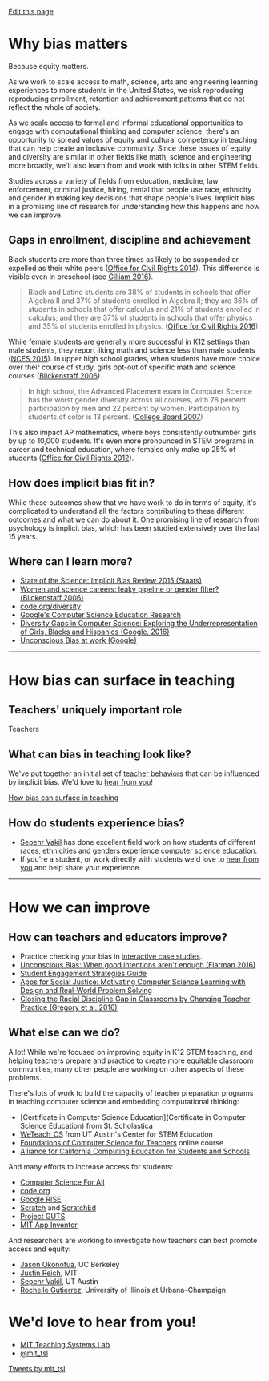 [Edit this page]({{site.github.repository_url}}/edit/master/README.md)

# Why bias matters
Because equity matters.

As we work to scale access to math, science, arts and engineering learning experiences to more students in the United States, we risk reproducing reproducing enrollment, retention and achievement patterns that do not reflect the whole of society.

As we scale access to formal and informal educational opportunities to engage with computational thinking and computer science, there's an opportunity to spread values of equity and cultural competency in teaching that can help create an inclusive community.  Since these issues of equity and diversity are similar in other fields like math, science and engineering more broadly, we'll also learn from and work with folks in other STEM fields.

Studies across a variety of fields from education, medicine, law enforcement, criminal justice, hiring, rental that people use race, ethnicity and gender in making key decisions that shape people's lives.  Implicit bias in a promising line of research for understanding how this happens and how we can improve.

## Gaps in enrollment, discipline and achievement
Black students are more than three times as likely to be suspended or expelled as their white peers ([Office for Civil Rights 2014](http://www2.ed.gov/about/offices/list/ocr/docs/crdc-discipline-snapshot.pdf)).  This difference is visible even in preschool (see [Gilliam 2016](http://ziglercenter.yale.edu/publications/Preschool%20Implicit%20Bias%20Policy%20Brief_final_9_26_276766_5379.pdf)).

> Black and Latino students are 38% of students in schools that offer Algebra
II and 37% of students enrolled in Algebra II; they are 36% of students in
schools that offer calculus and 21% of students enrolled in calculus; and they are 37% of students in schools that offer physics and
35% of students enrolled in physics. ([Office for Civil Rights 2016](http://www2.ed.gov/about/offices/list/ocr/docs/2013-14-first-look.pdf)).

While female students are generally more successful in K12 settings than male students, they report liking math and science less than male students ([NCES 2015](http://nces.ed.gov/pubs2015/2015075.pdf)).  In upper high school grades, when students have more choice over their course of study, girls opt-out of specific math and science courses ([Blickenstaff 2006](http://www.tandfonline.com/doi/abs/10.1080/09540250500145072)).

> In high school, the Advanced Placement exam in Computer Science has the worst gender diversity across all courses, with 78 percent participation by men and 22 percent by women. Participation by students of color is 13 percent. ([College Board 2007](http://research.collegeboard.org/sites/default/files/publications/2012/7/researchreport-2007-4-ap-students-college-analysis-five-year-academic-careers.pdf))

This also impact AP mathematics, where boys consistently outnumber girls by up to 10,000 students.  It's even more pronounced in STEM programs in career and technical education, where females only make up 25% of students ([Office for Civil Rights 2012](http://www2.ed.gov/about/offices/list/ocr/docs/gender-equity-in-education.pdf)).

## How does implicit bias fit in?
While these outcomes show that we have work to do in terms of equity, it's complicated to understand all the factors contributing to these different outcomes and what we can do about it.  One promising line of research from psychology is implicit bias, which has been studied extensively over the last 15 years.




## Where can I learn more?
- [State of the Science: Implicit Bias Review 2015 (Staats)](http://kirwaninstitute.osu.edu/wp-content/uploads/2015/05/2015-kirwan-implicit-bias.pdf)
- [Women and science careers: leaky pipeline or gender filter? (Blickenstaff 2006)](http://www.tandfonline.com/doi/abs/10.1080/09540250500145072)
- [code.org/diversity](https://code.org/diversity)
- [Google's Computer Science Education Research](https://www.google.com/edu/resources/computerscience/research/)
- [Diversity Gaps in Computer Science: Exploring the Underrepresentation of Girls, Blacks and Hispanics (Google, 2016)](http://services.google.com/fh/files/misc/diversity-gaps-in-computer-science-report.pdf)
- [Unconscious Bias at work (Google)](https://rework.withgoogle.com/guides/unbiasing-raise-awareness/steps/watch-unconscious-bias-at-work/)

---------------------------------------

# How bias can surface in teaching

## Teachers' uniquely important role
Teachers 

## What can bias in teaching look like?
We've put together an initial set of [teacher behaviors]({{site.baseurl}}/behaviors.html) that can be influenced by implicit bias.  We'd love to [hear from you](https://twitter.com/mit_tsl)!

<a href="{{site.baseurl}}/behaviors.html" class="btn tesselation-btn">How bias can surface in teaching</a>


## How do students experience bias?
- [Sepehr Vakil](https://education.utexas.edu/faculty/sepehr_vakil) has done excellent field work on how students of different races, ethnicities and genders experience computer science education.
- If you're a student, or work directly with students we'd love to [hear from you](https://twitter.com/mit_tsl) and help share your experience.

---------------------------------------

# How we can improve

## How can teachers and educators improve?
- Practice checking your bias in [interactive case studies]({{site.teachermoments.demo_url}}).
- [Unconscious Bias: When good intentions aren't enough (Fiarman 2016)](../assets/fiarman-2016.pdf)
- [Student Engagement Strategies Guide](https://docs.google.com/document/d/12UtpMG-u9qbZe84ZngOYF_ISdkLFdPFzbDw7M7DNdQo/edit)
- [Apps for Social Justice: Motivating Computer Science Learning with Design and Real-World Problem Solving](http://tap2k.org/papers/iti120-vanwart.pdf)
- [Closing the Racial Discipline Gap in Classrooms by Changing Teacher Practice (Gregory et al. 2016)](http://www.naspjournals.org/doi/abs/10.17105/SPR45-2.171-191?af=R&&code=naps-site)

## What else can we do?
A lot!  While we're focused on improving equity in K12 STEM teaching, and helping teachers prepare and practice to create more equitable classroom communities, many other people are working on other aspects of these problems.

There's lots of work to build the capacity of teacher preparation programs in teaching computer science and embedding computational thinking:

- [Certificate in Computer Science Education](Certificate in Computer Science Education) from St. Scholastica
- [WeTeach_CS](https://www.weteachcs.org/) from UT Austin's Center for STEM Education
- [Foundations of Computer Science for Teachers](https://www.edx.org/course/foundations-computer-science-teachers-utaustinx-ut-wtcs-15-01x) online course
- [Alliance for California Computing Education for Students and Schools](http://access-ca.org/)

And many efforts to increase access for students:

- [Computer Science For All](https://www.whitehouse.gov/blog/2016/01/30/computer-science-all)
- [code.org](https://code.org/)
- [Google RISE](https://www.google.com/edu/resources/programs/google-rise-awards/)
- [Scratch](https://scratch.mit.edu/) and [ScratchEd](http://scratched.gse.harvard.edu/)
- [Project GUTS](http://www.projectguts.org/)
- [MIT App Inventor](http://appinventor.mit.edu/)

And researchers are working to investigate how teachers can best promote access and equity:

- [Jason Okonofua](http://www.jokonofua.com/), UC Berkeley
- [Justin Reich](http://www.edtechresearcher.com/), MIT
- [Sepehr Vakil](https://education.utexas.edu/faculty/sepehr_vakil), UT Austin
- [Rochelle Gutierrez](http://education.illinois.edu/faculty/rg1), University of Illinois at Urbana–Champaign

# We'd love to hear from you!
- [MIT Teaching Systems Lab](http://tsl.mit.edu)
- [@mit_tsl](https://twitter.com/@mit_tsl)

<div class="tweets">
  <a class="twitter-timeline" href="https://twitter.com/mit_tsl">Tweets by mit_tsl</a> <script async src="//platform.twitter.com/widgets.js" charset="utf-8"></script>
</div>